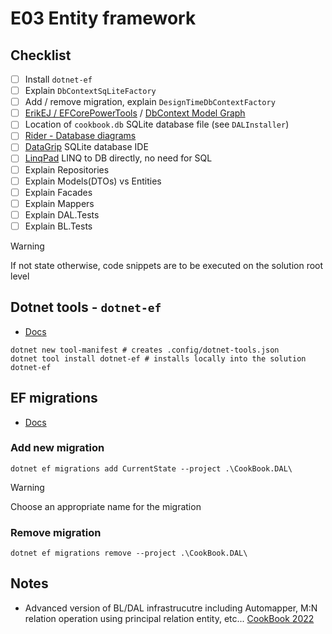 # E03 Entity framework

## Checklist

- [ ] Install `dotnet-ef`
- [ ] Explain `DbContextSqLiteFactory`
- [ ] Add / remove migration, explain `DesignTimeDbContextFactory`
- [ ] [ErikEJ / EFCorePowerTools](https://github.com/ErikEJ/EFCorePowerTools/wiki/) / [DbContext Model Graph](https://github.com/ErikEJ/EFCorePowerTools/wiki/Inspect-your-DbContext-model)
- [ ] Location of `cookbook.db` SQLite database file (see `DALInstaller`)
- [ ] [Rider - Database diagrams](https://www.jetbrains.com/help/rider/Creating_diagrams.html)
- [ ] [DataGrip](https://www.jetbrains.com/help/datagrip/sqlite.html) SQLite database IDE
- [ ] [LinqPad](https://www.linqpad.net/) LINQ to DB directly, no need for SQL
- [ ] Explain Repositories
- [ ] Explain Models(DTOs) vs Entities
- [ ] Explain Facades
- [ ] Explain Mappers
- [ ] Explain DAL.Tests
- [ ] Explain BL.Tests

> [!WARNING]
> If not state otherwise, code snippets are to be executed on the solution root level

## Dotnet tools - `dotnet-ef`

- [Docs](https://learn.microsoft.com/en-us/ef/core/cli/dotnet)


```
dotnet new tool-manifest # creates .config/dotnet-tools.json
dotnet tool install dotnet-ef # installs locally into the solution dotnet-ef
```

## EF migrations

- [Docs](https://learn.microsoft.com/en-us/ef/core/managing-schemas/migrations/?tabs=dotnet-core-cli)

### Add new migration

```
dotnet ef migrations add CurrentState --project .\CookBook.DAL\
```

> [!WARNING]
> Choose an appropriate name for the migration

### Remove migration

```
dotnet ef migrations remove --project .\CookBook.DAL\
```

## Notes

- Advanced version of BL/DAL infrastrucutre including Automapper, M:N relation operation using principal relation entity, etc... [CookBook 2022](https://github.com/nesfit/ICS/tree/2022)